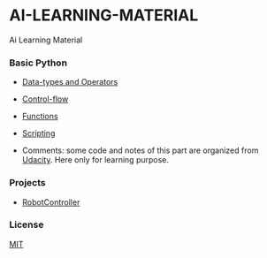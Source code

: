 # AI-LEARNING-MATERIAL
Ai Learning Material

### Basic Python

- [Data-types and Operators](https://github.com/AI-System/AI-LEARNING-MATERIAL/blob/master/Basic-Python/1.data-types%26operators.md)

- [Control-flow](https://github.com/AI-System/AI-LEARNING-MATERIAL/blob/master/Basic-Python/2.control-flow.md)

- [Functions](https://github.com/AI-System/AI-LEARNING-MATERIAL/blob/master/Basic-Python/3.functions.md)

- [Scripting](https://github.com/AI-System/AI-LEARNING-MATERIAL/blob/master/Basic-Python/4.scripting.md)

- Comments: some code and notes of this part are organized from [Udacity](https://cn.udacity.com/courses/all). Here only for learning purpose.

### Projects

- [RobotController](https://github.com/AI-System/AI-LEARNING-MATERIAL/tree/master/Projects/RobotController)

### License

[MIT](https://github.com/AI-System/AI-LEARNING-MATERIAL/blob/master/LICENSE)

